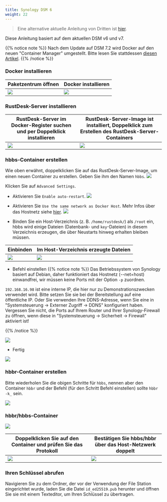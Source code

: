 ```yaml
---
title: Synology DSM 6
weight: 22
---
```


> Eine alternative aktuelle Anleitung von Dritten ist [hier](https://mariushosting.com/how-to-install-rustdesk-on-your-synology-nas/).

Diese Anleitung basiert auf dem aktuellen DSM v6 und v7.

{{% notice note %}}
Nach dem Update auf DSM 7.2 wird Docker auf den neuen "Container Manager" umgestellt. Bitte lesen Sie stattdessen [diesen Artikel](/docs/de/self-host/rustdesk-server-oss/synology/dsm-7).
{{% /notice %}}

### Docker installieren

| Paketzentrum öffnen | Docker installieren |
| --- | --- |
| ![](images/package-manager.png) | ![](images/docker.png) |

### RustDesk-Server installieren

| RustDesk-Server im Docker-Register suchen und per Doppelklick installieren | RustDesk-Server-Image ist installiert, Doppelklick zum Erstellen des RustDesk-Server-Containers |
| --- | --- |
| ![](images/pull-rustdesk-server.png) | ![](images/rustdesk-server-installed.png) |

### hbbs-Container erstellen

Wie oben erwähnt, doppelklicken Sie auf das RustDesk-Server-Image, um einen neuen Container zu erstellen. Geben Sie ihm den Namen `hbbs`.
![](images/hbbs.png)

Klicken Sie auf `Advanced Settings`.

- Aktivieren Sie `Enable auto-restart`.
![](images/auto-restart.png)

- Aktivieren Sie `Use the same network as Docker Host`. Mehr Infos über das Hostnetz siehe [hier](https://rustdesk.com/docs/de/self-host/rustdesk-server-oss/docker/#net-host).
![](images/host-net.png)

- Binden Sie ein Host-Verzeichnis (z. B. `/home/rustdesk/`) als `/root` ein, hbbs wird einige Dateien (Datenbank- und `key`-Dateien) in diesem Verzeichnis erzeugen, die über Neustarts hinweg erhalten bleiben müssen.

| Einbinden | Im Host-Verzeichnis erzeugte Dateien |
| --- | --- |
| ![](images/mount.png) | ![](images/mounted-dir.png) |

- Befehl einstellen
{{% notice note %}}
Das Betriebssystem von Synology basiert auf Debian, daher funktioniert das Hostnetz (--net=host) einwandfrei, wir müssen keine Ports mit der Option `-p` zuordnen.

`192.168.16.98` ist eine interne IP, die hier nur zu Demonstrationszwecken verwendet wird. Bitte setzen Sie sie bei der Bereitstellung auf eine öffentliche IP. Oder Sie verwenden Ihre DDNS-Adresse, wenn Sie eine in "Systemsteuerung → Externer Zugriff → DDNS" konfiguriert haben. Vergessen Sie nicht, die Ports auf Ihrem Router und Ihrer Synology-Firewall zu öffnen, wenn diese in "Systemsteuerung → Sicherheit → Firewall" aktiviert ist!

{{% /notice %}}

![](images/hbbs-cmd.png?v2)

- Fertig

![](images/hbbs-config.png)

### hbbr-Container erstellen

Bitte wiederholen Sie die obigen Schritte für `hbbs`, nennen aber den Container `hbbr` und der Befehl (für den Schritt Befehl einstellen) sollte `hbbr -k_` sein.

![](images/hbbr-config.png)

### hbbr/hbbs-Container

![](images/containers.png)

| Doppelklicken Sie auf den Container und prüfen Sie das Protokoll | Bestätigen Sie hbbs/hbbr über das Host-Netzwerk doppelt |
| --- | --- |
| ![](images/log.png) | ![](images/network-types.png) |

### Ihren Schlüssel abrufen

Navigieren Sie zu dem Ordner, der vor der Verwendung der File Station eingerichtet wurde, laden Sie die Datei `id_ed25519.pub` herunter und öffnen Sie sie mit einem Texteditor, um Ihren Schlüssel zu übertragen.
